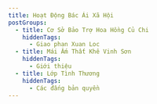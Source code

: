 ```yaml
---
title: Hoạt Động Bác Ái Xã Hội
postGroups:
  - title: Cơ Sở Bảo Trợ Hoa Hồng Củ Chi
    hiddenTags:
      - Giao phan Xuan Loc
  - title: Mái Ấm Thất Khê Vinh Sơn
    hiddenTags:
      - Giới thiệu
  - title: Lớp Tình Thương
    hiddenTags:
      - Các đấng bản quyền
---
```


